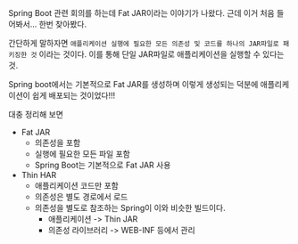 Spring Boot 관련 회의를 하는데 Fat JAR이라는 이야기가 나왔다.
근데 이거 처음 들어봐서... 한번 찾아봤다.

간단하게 말하자면 `애플리케이션 실행에 필요한 모든 의존성 및 코드를 하나의 JAR파일로 패키징한 것` 이라는 것이다.
이를 통해 단일 JAR파일로 애플리케이션을 실행할 수 있다는것.

Spring boot에서는 기본적으로 Fat JAR를 생성하며 이렇게 생성되는 덕분에 애플리케이션이 쉽게 배포되는 것이었다!!!

대충 정리해 보면

- Fat JAR
    - 의존성을 포함
    - 실행에 필요한 모든 파일 포함
    - Spring Boot는 기본적으로 Fat JAR 사용
- Thin HAR
    - 애플리케이션 코드만 포함
    - 의존성은 별도 경로에서 로드
    - 의존성을 별도로 참조하는 Spring이 이와 비슷한 빌드이다.
        - 애플리케이션 -> Thin JAR
        - 의존성 라이브러리 -> WEB-INF 등에서 관리
